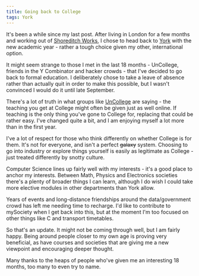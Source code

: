 ```yaml
---
title: Going back to College
tags: York
---
```

It's been a while since my last post. After living in London for a few months and working out of [Shoreditch Works](http://shoreditchworks.com), I chose to head back to [York](http://www.cs.york.ac.uk) with the new academic year - rather a tough choice given my other, international option.
<!--more-->

It might seem strange to those I met in the last 18 months - UnCollege, friends in the Y Combinator and hacker crowds - that I've decided to go back to formal education. I deliberately chose to take a leave of absence rather than actually quit in order to make this possible, but I wasn't convinced I would do it until late September.

There's a lot of truth in what groups like [UnCollege](https://www.uncollege.org) are saying - the teaching you get at College might often be given just as well online. If teaching is the only thing you've gone to College for, replacing that could be rather easy. I've changed quite a bit, and I am enjoying myself a lot more than in the first year.

I've a lot of respect for those who think differently on whether College is for them. It's not for everyone, and isn't a perfect <s>galaxy</s> system. Choosing to go into industry or explore things yourself is easily as legitimate as College - just treated differently by snotty culture.

Computer Science lines up fairly well with my interests - it's a good place to anchor my interests. Between Math, Physics and Electronics societies there's a plenty of broader things I can learn, although I do wish I could take more elective modules in other departments than York allow.

Years of events and long-distance friendships around the data/government crowd has left me needing time to recharge. I'd like to contribute to mySociety when I get back into this, but at the moment I'm too focused on other things like C and transport timetables.

<!--I've slowly become aware of tragedies littering some areas around hacking and governance. I'd be lying if I said it wasn't unnerving to realise how simple SQL Injections or a scraping bot can make areas of government determined to ruin your life. I'm hoping to chat a lot more about this come December at [30C3](https://events.ccc.de/congress/2013/) in Hamburg - hope to see you there.-->

So that's an update. It might not be coming through well, but I am fairly happy. Being around people closer to my own age is proving very beneficial, as have courses and societies that are giving me a new viewpoint and encouraging deeper thought.

Many thanks to the heaps of people who've given me an interesting 18 months, too many to even try to name.
